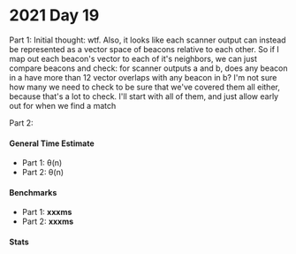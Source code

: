 # 2021 Day 19

Part 1: Initial thought: wtf. Also, it looks like each scanner output can instead be represented as a vector space of beacons relative to each other. So if I map out each beacon's vector to each of it's neighbors, we can just compare beacons and check: for scanner outputs a and b, does any beacon in a have more than 12 vector overlaps with any beacon in b? I'm not sure how many we need to check to be sure that we've covered them all either, because that's a lot to check. I'll start with all of them, and just allow early out for when we find a match


Part 2: 

#### General Time Estimate
- Part 1: θ(n) 
- Part 2: θ(n)

#### Benchmarks
- Part 1: **xxxms**
- Part 2: **xxxms**

#### Stats
```
```
